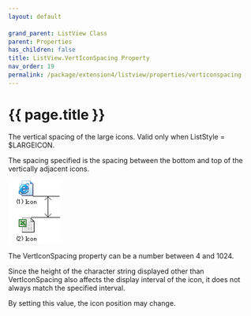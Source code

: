 ```yaml
---
layout: default

grand_parent: ListView Class
parent: Properties
has_children: false
title: ListView.VertIconSpacing Property
nav_order: 19
permalink: /package/extension4/listview/properties/verticonspacing
---
```

# {{ page.title }}

The vertical spacing of the large icons. Valid only when ListStyle = $LARGEICON.

The spacing specified is the spacing between the bottom and top of the vertically adjacent icons.

<a href="/img/Package/Ext4-ListView-VertIconSpacing.PNG" target="_blank">
<img src="/img/Package/Ext4-ListView-VertIconSpacing.PNG" alt="login image"></a>

The VertIconSpacing property can be a number between 4 and 1024.

Since the height of the character string displayed other than VertIconSpacing also affects the display interval of the icon, it does not always match the specified interval.

By setting this value, the icon position may change. 
